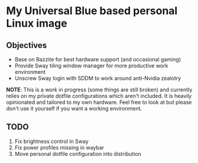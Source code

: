 # My Universal Blue based personal Linux image

## Objectives
* Base on Bazzite for best hardware support (and occasional gaming)
* Provide Sway tiling window manager for more productive work environment
* Unscrew Sway login with SDDM to work around anti-Nvidia zealotry

**NOTE**: This is a work in progress (some things are still broken) and currently relies on my private dotfile configurations which aren't included. It is heavily opinionated and tailored to my own hardware. Feel free to look at but please don't use it yourself if you want a working environment.

## TODO
1. Fix brightness control in Sway
1. Fix power profiles missing in waybar
1. Move personal dotfile configuration into distribution

